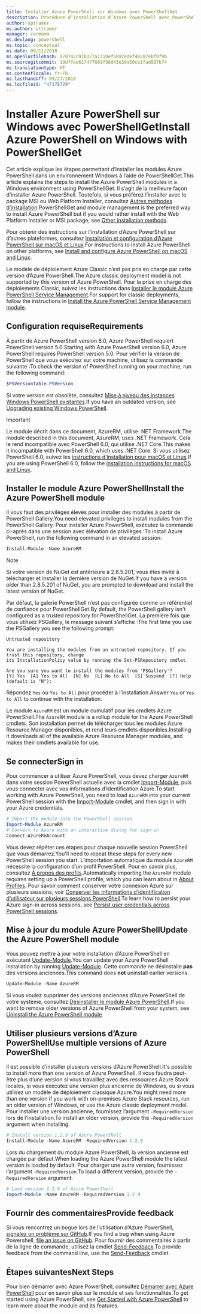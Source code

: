 ```yaml
---
title: Installer Azure PowerShell sur Windows avec PowerShellGet
description: Procédure d’installation d’Azure PowerShell avec PowerShellGet
author: sptramer
ms.author: sttramer
manager: carmonm
ms.devlang: powershell
ms.topic: conceptual
ms.date: 09/11/2018
ms.openlocfilehash: 970742c91b327a1310ef5097edef40287ebf9f9b
ms.sourcegitcommit: 19dffee617477001f98d43e39a50ce1fad087b74
ms.translationtype: HT
ms.contentlocale: fr-FR
ms.lasthandoff: 09/27/2018
ms.locfileid: "47178729"
---
```

# <a name="install-azure-powershell-on-windows-with-powershellget"></a><span data-ttu-id="35cc7-103">Installer Azure PowerShell sur Windows avec PowerShellGet</span><span class="sxs-lookup"><span data-stu-id="35cc7-103">Install Azure PowerShell on Windows with PowerShellGet</span></span>

<span data-ttu-id="35cc7-104">Cet article explique les étapes permettant d’installer les modules Azure PowerShell dans un environnement Windows à l’aide de PowerShellGet.</span><span class="sxs-lookup"><span data-stu-id="35cc7-104">This article explains the steps to install the Azure PowerShell modules in a Windows environment using PowerShellGet.</span></span> <span data-ttu-id="35cc7-105">Il s’agit de la meilleure façon d’installer Azure PowerShell. Toutefois, si vous préférez l’installer avec le package MSI ou Web Platform Installer, consultez [Autres méthodes d’installation](other-install.md).</span><span class="sxs-lookup"><span data-stu-id="35cc7-105">PowerShellGet and module management is the preferred way to install Azure PowerShell but if you would rather install with the Web Platform Installer or MSI package, see [Other installation methods](other-install.md).</span></span>

<span data-ttu-id="35cc7-106">Pour obtenir des instructions sur l’installation d’Azure PowerShell sur d’autres plateformes, consultez [Installation et configuration d’Azure PowerShell sur macOS et Linux](install-azurermps-maclinux.md).</span><span class="sxs-lookup"><span data-stu-id="35cc7-106">For instructions to install Azure PowerShell on other platforms, see [Install and configure Azure PowerShell on macOS and Linux](install-azurermps-maclinux.md).</span></span>

<span data-ttu-id="35cc7-107">Le modèle de déploiement Azure Classic n’est pas pris en charge par cette version d’Azure PowerShell.</span><span class="sxs-lookup"><span data-stu-id="35cc7-107">The Azure classic deployment model is not supported by this version of Azure PowerShell.</span></span> <span data-ttu-id="35cc7-108">Pour la prise en charge des déploiements Classic, suivez les instructions dans [Installer le module Azure PowerShell Service Management](/powershell/azure/servicemanagement/install-azure-ps).</span><span class="sxs-lookup"><span data-stu-id="35cc7-108">For support for classic deployments, follow the instructions in [Install the Azure PowerShell Service Management module](/powershell/azure/servicemanagement/install-azure-ps).</span></span>

## <a name="requirements"></a><span data-ttu-id="35cc7-109">Configuration requise</span><span class="sxs-lookup"><span data-stu-id="35cc7-109">Requirements</span></span>

<span data-ttu-id="35cc7-110">À partir de Azure PowerShell version 6.0, Azure PowerShell requiert PowerShell version 5.0.</span><span class="sxs-lookup"><span data-stu-id="35cc7-110">Starting with Azure PowerShell version 6.0, Azure PowerShell requires PowerShell version 5.0.</span></span> <span data-ttu-id="35cc7-111">Pour vérifier la version de PowerShell que vous exécutez sur votre machine, utilisez la commande suivante :</span><span class="sxs-lookup"><span data-stu-id="35cc7-111">To check the version of PowerShell running on your machine, run the following command:</span></span>

```powershell
$PSVersionTable.PSVersion
```

<span data-ttu-id="35cc7-112">Si votre version est obsolète, consultez [Mise à niveau des instances Windows PowerShell existantes](/powershell/scripting/setup/installing-windows-powershell?view=powershell-6#upgrading-existing-windows-powershell).</span><span class="sxs-lookup"><span data-stu-id="35cc7-112">If you have an outdated version, see [Upgrading existing Windows PowerShell](/powershell/scripting/setup/installing-windows-powershell?view=powershell-6#upgrading-existing-windows-powershell).</span></span>

> [!IMPORTANT]
> <span data-ttu-id="35cc7-113">Le module décrit dans ce document, AzureRM, utilise .NET Framework.</span><span class="sxs-lookup"><span data-stu-id="35cc7-113">The module described in this document, AzureRM, uses .NET Framework.</span></span> <span data-ttu-id="35cc7-114">Cela le rend incompatible avec PowerShell 6.0, qui utilise .NET Core.</span><span class="sxs-lookup"><span data-stu-id="35cc7-114">This makes it incompatible with PowerShell 6.0, which uses .NET Core.</span></span> <span data-ttu-id="35cc7-115">Si vous utilisez PowerShell 6.0, suivez les [instructions d’installation pour macOS et Linux](install-azurermps-maclinux.md).</span><span class="sxs-lookup"><span data-stu-id="35cc7-115">If you are using PowerShell 6.0, follow the [installation instructions for macOS and Linux](install-azurermps-maclinux.md).</span></span>

## <a name="install-the-azure-powershell-module"></a><span data-ttu-id="35cc7-116">Installer le module Azure PowerShell</span><span class="sxs-lookup"><span data-stu-id="35cc7-116">Install the Azure PowerShell module</span></span>

<span data-ttu-id="35cc7-117">Il vous faut des privilèges élevés pour installer des modules à partir de PowerShell Gallery.</span><span class="sxs-lookup"><span data-stu-id="35cc7-117">You need elevated privileges to install modules from the PowerShell Gallery.</span></span> <span data-ttu-id="35cc7-118">Pour installer Azure PowerShell, exécutez la commande ci-après dans une session avec élévation de privilèges :</span><span class="sxs-lookup"><span data-stu-id="35cc7-118">To install Azure PowerShell, run the following command in an elevated session:</span></span>

```powershell
Install-Module -Name AzureRM
```

> [!NOTE]
> <span data-ttu-id="35cc7-119">Si votre version de NuGet est antérieure à 2.8.5.201, vous êtes invité à télécharger et installer la dernière version de NuGet.</span><span class="sxs-lookup"><span data-stu-id="35cc7-119">If you have a version older than 2.8.5.201 of NuGet, you are prompted to download and install the latest version of NuGet.</span></span>

<span data-ttu-id="35cc7-120">Par défaut, la galerie PowerShell n’est pas configurée comme un référentiel de confiance pour PowerShellGet.</span><span class="sxs-lookup"><span data-stu-id="35cc7-120">By default, the PowerShell gallery isn't configured as a trusted repository for PowerShellGet.</span></span> <span data-ttu-id="35cc7-121">La première fois que vous utilisez PSGallery, le message suivant s’affiche :</span><span class="sxs-lookup"><span data-stu-id="35cc7-121">The first time you use the PSGallery you see the following prompt:</span></span>

```output
Untrusted repository

You are installing the modules from an untrusted repository. If you trust this repository, change
its InstallationPolicy value by running the Set-PSRepository cmdlet.

Are you sure you want to install the modules from 'PSGallery'?
[Y] Yes  [A] Yes to All  [N] No  [L] No to All  [S] Suspend  [?] Help (default is "N"):
```

<span data-ttu-id="35cc7-122">Répondez `Yes` ou `Yes to All` pour procéder à l’installation.</span><span class="sxs-lookup"><span data-stu-id="35cc7-122">Answer `Yes` or `Yes to All` to continue with the installation.</span></span>

<span data-ttu-id="35cc7-123">Le module `AzureRM` est un module cumulatif pour les cmdlets Azure PowerShell.</span><span class="sxs-lookup"><span data-stu-id="35cc7-123">The `AzureRM` module is a rollup module for the Azure PowerShell cmdlets.</span></span> <span data-ttu-id="35cc7-124">Son installation permet de télécharger tous les modules Azure Resource Manager disponibles, et rend leurs cmdlets disponibles.</span><span class="sxs-lookup"><span data-stu-id="35cc7-124">Installing it downloads all of the available Azure Resource Manager modules, and makes their cmdlets available for use.</span></span>

## <a name="sign-in"></a><span data-ttu-id="35cc7-125">Se connecter</span><span class="sxs-lookup"><span data-stu-id="35cc7-125">Sign in</span></span>

<span data-ttu-id="35cc7-126">Pour commencer à utiliser Azure PowerShell, vous devez charger `AzureRM` dans votre session PowerShell actuelle avec la cmdlet [Import-Module](/powershell/module/Microsoft.PowerShell.Core/Import-Module), puis vous connecter avec vos informations d’identification Azure.</span><span class="sxs-lookup"><span data-stu-id="35cc7-126">To start working with Azure PowerShell, you need to load `AzureRM` into your current PowerShell session with the [Import-Module](/powershell/module/Microsoft.PowerShell.Core/Import-Module) cmdlet, and then sign in with your Azure credentials.</span></span>

```powershell
# Import the module into the PowerShell session
Import-Module AzureRM
# Connect to Azure with an interactive dialog for sign-in
Connect-AzureRmAccount
```

<span data-ttu-id="35cc7-127">Vous devez répéter ces étapes pour chaque nouvelle session PowerShell que vous démarrez.</span><span class="sxs-lookup"><span data-stu-id="35cc7-127">You'll need to repeat these steps for every new PowerShell session you start.</span></span> <span data-ttu-id="35cc7-128">L’importation automatique du module `AzureRM` nécessite la configuration d’un profil PowerShell. Pour en savoir plus, consultez [À propos des profils](/powershell/module/microsoft.powershell.core/about/about_profiles).</span><span class="sxs-lookup"><span data-stu-id="35cc7-128">Automatically importing the `AzureRM` module requires setting up a PowerShell profile, which you can learn about in [About Profiles](/powershell/module/microsoft.powershell.core/about/about_profiles).</span></span>
<span data-ttu-id="35cc7-129">Pour savoir comment conserver votre connexion Azure sur plusieurs sessions, voir [Conserver les informations d’identification d’utilisateur sur plusieurs sessions PowerShell](context-persistence.md).</span><span class="sxs-lookup"><span data-stu-id="35cc7-129">To learn how to persist your Azure sign-in across sessions, see [Persist user credentials across PowerShell sessions](context-persistence.md).</span></span>

## <a name="update-the-azure-powershell-module"></a><span data-ttu-id="35cc7-130">Mise à jour du module Azure PowerShell</span><span class="sxs-lookup"><span data-stu-id="35cc7-130">Update the Azure PowerShell module</span></span>

<span data-ttu-id="35cc7-131">Vous pouvez mettre à jour votre installation d’Azure PowerShell en exécutant [Update-Module](/powershell/module/powershellget/update-module).</span><span class="sxs-lookup"><span data-stu-id="35cc7-131">You can update your Azure PowerShell installation by running [Update-Module](/powershell/module/powershellget/update-module).</span></span> <span data-ttu-id="35cc7-132">Cette commande ne désinstalle __pas__ des versions anciennes.</span><span class="sxs-lookup"><span data-stu-id="35cc7-132">This command does __not__ uninstall earlier versions.</span></span>

```powershell
Update-Module -Name AzureRM
```

<span data-ttu-id="35cc7-133">Si vous voulez supprimer des versions anciennes d’Azure PowerShell de votre système, consultez [Désinstaller le module Azure PowerShell](uninstall-azurerm-ps.md).</span><span class="sxs-lookup"><span data-stu-id="35cc7-133">If you want to remove older versions of Azure PowerShell from your system, see [Uninstall the Azure PowerShell module](uninstall-azurerm-ps.md).</span></span>

## <a name="use-multiple-versions-of-azure-powershell"></a><span data-ttu-id="35cc7-134">Utiliser plusieurs versions d’Azure PowerShell</span><span class="sxs-lookup"><span data-stu-id="35cc7-134">Use multiple versions of Azure PowerShell</span></span>

<span data-ttu-id="35cc7-135">Il est possible d’installer plusieurs versions d’Azure PowerShell.</span><span class="sxs-lookup"><span data-stu-id="35cc7-135">It's possible to install more than one version of Azure PowerShell.</span></span> <span data-ttu-id="35cc7-136">Il vous faudra peut-être plus d’une version si vous travaillez avec des ressources Azure Stack locales, si vous exécutez une version plus ancienne de Windows, ou si vous utilisez un modèle de déploiement classique Azure.</span><span class="sxs-lookup"><span data-stu-id="35cc7-136">You might need more than one version if you work with on-premises Azure Stack resources, run an older version of Windows, or use the Azure classic deployment model.</span></span> <span data-ttu-id="35cc7-137">Pour installer une version ancienne, fournissez l’argument `-RequiredVersion` lors de l’installation.</span><span class="sxs-lookup"><span data-stu-id="35cc7-137">To install an older version, provide the `-RequiredVersion` argument when installing.</span></span>

```powershell
# Install version 1.2.9 of Azure PowerShell
Install-Module -Name AzureRM -RequiredVersion 1.2.9
```

<span data-ttu-id="35cc7-138">Lors du chargement du module Azure PowerShell, la version ancienne est chargée par défaut.</span><span class="sxs-lookup"><span data-stu-id="35cc7-138">When loading the Azure PowerShell module the latest version is loaded by default.</span></span> <span data-ttu-id="35cc7-139">Pour charger une autre version, fournissez l’argument `-RequiredVersion`.</span><span class="sxs-lookup"><span data-stu-id="35cc7-139">To load a different version, provide the `-RequiredVersion` argument.</span></span>

```powershell
# Load version 1.2.9 of Azure PowerShell
Import-Module -Name AzureRM -RequiredVersion 1.2.9
```

## <a name="provide-feedback"></a><span data-ttu-id="35cc7-140">Fournir des commentaires</span><span class="sxs-lookup"><span data-stu-id="35cc7-140">Provide feedback</span></span>

<span data-ttu-id="35cc7-141">Si vous rencontrez un bogue lors de l’utilisation d’Azure PowerShell, [signalez un problème sur GitHub](https://github.com/Azure/azure-powershell/issues).</span><span class="sxs-lookup"><span data-stu-id="35cc7-141">If you find a bug when using Azure Powershell, [file an issue on GitHub](https://github.com/Azure/azure-powershell/issues).</span></span>
<span data-ttu-id="35cc7-142">Pour fournir des commentaires à partir de la ligne de commande, utilisez la cmdlet [Send-Feedback](/powershell/module/azurerm.profile/send-feedback).</span><span class="sxs-lookup"><span data-stu-id="35cc7-142">To provide feedback from the command line, use the [Send-Feedback](/powershell/module/azurerm.profile/send-feedback) cmdlet.</span></span>

## <a name="next-steps"></a><span data-ttu-id="35cc7-143">Étapes suivantes</span><span class="sxs-lookup"><span data-stu-id="35cc7-143">Next Steps</span></span>

<span data-ttu-id="35cc7-144">Pour bien démarrer avec Azure PowerShell, consultez [Démarrer avec Azure PowerShell](get-started-azureps.md) pour en savoir plus sur le module et ses fonctionnalités.</span><span class="sxs-lookup"><span data-stu-id="35cc7-144">To get started using Azure PowerShell, see [Get Started with Azure PowerShell](get-started-azureps.md) to learn more about the module and its features.</span></span>